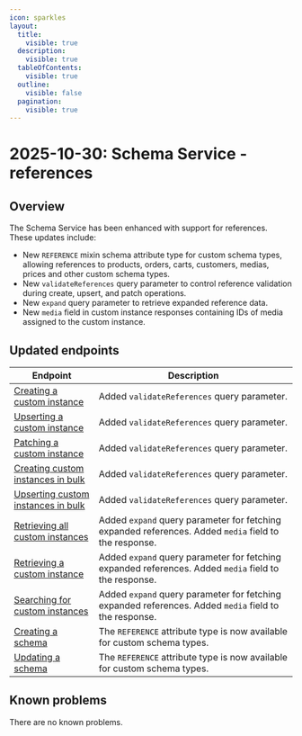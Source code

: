```yaml
---
icon: sparkles
layout:
  title:
    visible: true
  description:
    visible: true
  tableOfContents:
    visible: true
  outline:
    visible: false
  pagination:
    visible: true
---
```


# 2025-10-30: Schema Service - references

## Overview

The Schema Service has been enhanced with support for references. These updates include:

* New `REFERENCE` mixin schema attribute type for custom schema types, allowing references to products, orders, carts, customers, medias, prices and other custom schema types.
* New `validateReferences` query parameter to control reference validation during create, upsert, and patch operations.
* New `expand` query parameter to retrieve expanded reference data.
* New `media` field in custom instance responses containing IDs of media assigned to the custom instance.

## Updated endpoints

| Endpoint | Description |
|----------|-------------|
| [Creating a custom instance](https://developer.emporix.io/api-references/api-guides/utilities/schema/api-reference/custom-instance#post-schema-tenant-custom-entities-type-instances) | Added `validateReferences` query parameter. |
| [Upserting a custom instance](https://developer.emporix.io/api-references/api-guides/utilities/schema/api-reference/custom-instance#put-schema-tenant-custom-entities-type-instances-id) | Added `validateReferences` query parameter. |
| [Patching a custom instance](https://developer.emporix.io/api-references/api-guides/utilities/schema/api-reference/custom-instance#patch-schema-tenant-custom-entities-type-instances-id) | Added `validateReferences` query parameter. |
| [Creating custom instances in bulk](https://developer.emporix.io/api-references/api-guides/utilities/schema/api-reference/custom-instance#post-schema-tenant-custom-entities-type-instances-bulk) | Added `validateReferences` query parameter. |
| [Upserting custom instances in bulk](https://developer.emporix.io/api-references/api-guides/utilities/schema/api-reference/custom-instance#put-schema-tenant-custom-entities-type-instances-bulk) | Added `validateReferences` query parameter. |
| [Retrieving all custom instances](https://developer.emporix.io/api-references/api-guides/utilities/schema/api-reference/custom-instance#get-schema-tenant-custom-entities-type-instances) | Added `expand` query parameter for fetching expanded references. Added `media` field to the response. |
| [Retrieving a custom instance](https://developer.emporix.io/api-references/api-guides/utilities/schema/api-reference/custom-instance#get-schema-tenant-custom-entities-type-instances-id) | Added `expand` query parameter for fetching expanded references. Added `media` field to the response. |
| [Searching for custom instances](https://developer.emporix.io/api-references/api-guides/utilities/schema/api-reference/custom-instance#post-schema-tenant-custom-entities-type-instances-search) | Added `expand` query parameter for fetching expanded references. Added `media` field to the response. |
| [Creating a schema](https://developer.emporix.io/api-references/api-guides/utilities/schema/api-reference/schema#post-schema-tenant-schemas) | The `REFERENCE` attribute type is now available for custom schema types. |
| [Updating a schema](https://developer.emporix.io/api-references/api-guides/utilities/schema/api-reference/schema#put-schema-tenant-schemas-id) | The `REFERENCE` attribute type is now available for custom schema types. |

## Known problems

There are no known problems.

